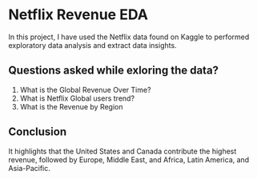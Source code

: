 # Netflix Revenue EDA
In this project, I have used the Netflix data found on Kaggle to performed exploratory data analysis and extract data insights. 

## Questions asked while exloring the data?
1. What is the Global Revenue Over Time?
2. What is Netflix Global users trend?
3. What is the Revenue by Region

## Conclusion
It highlights that the United States and Canada contribute the highest revenue, followed by Europe, Middle East, and Africa, Latin America, and Asia-Pacific.
